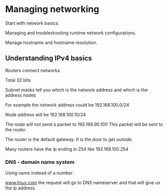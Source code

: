 # Managing networking

Start with network basics.

Managing and troubleshooting runtime network configurations.

Manage hostname and hostname resolution.

## Understanding IPv4 basics

Routers connect networks.

Total 32 bits

Subnet masks tell you which is the network address and which is the address nodes

For example the network address could be 192.168.100.0/24

Node address will be 192.168.100.10/24

The node will not send a packet to 192.168.90.100 This packet will be sent to the router.

The router is the default gateway. It is the door to get outside.

Many routers have the ip ending in 254 like 192.168.100.254

### DNS - domain name system

Using name instead of a number.

www.linux.com the request will go to DNS nameserver and that will give us the ip address.
